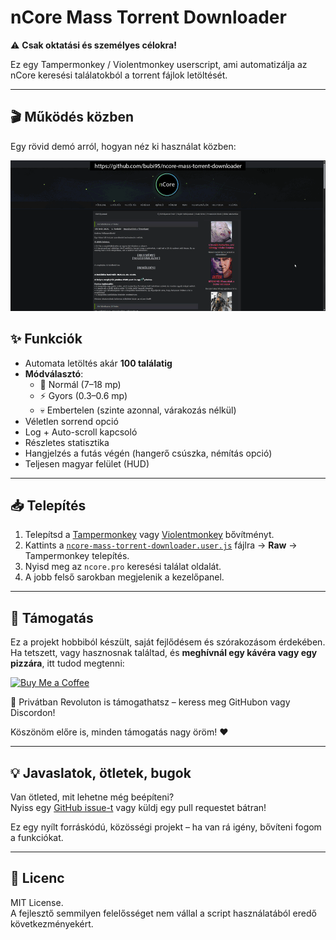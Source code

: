 # nCore Mass Torrent Downloader

⚠️ **Csak oktatási és személyes célokra!**

Ez egy Tampermonkey / Violentmonkey userscript, ami automatizálja az nCore keresési találatokból a torrent fájlok letöltését.

---
## 🎬 Működés közben

Egy rövid demó arról, hogyan néz ki használat közben:

![Demo](./demo.gif)


## ✨ Funkciók

- Automata letöltés akár **100 találatig**
- **Módválasztó**:
  - 🐢 Normál (7–18 mp)
  - ⚡ Gyors (0.3–0.6 mp)
  - 💀 Embertelen (szinte azonnal, várakozás nélkül)
- Véletlen sorrend opció
- Log + Auto-scroll kapcsoló
- Részletes statisztika
- Hangjelzés a futás végén (hangerő csúszka, némítás opció)
- Teljesen magyar felület (HUD)

---

## 📥 Telepítés

1. Telepítsd a [Tampermonkey](https://www.tampermonkey.net/) vagy [Violentmonkey](https://violentmonkey.github.io/) bővítményt.
2. Kattints a [`ncore-mass-torrent-downloader.user.js`](./ncore-mass-torrent-downloader.user.js) fájlra → **Raw** → Tampermonkey telepítés.
3. Nyisd meg az `ncore.pro` keresési találat oldalát.
4. A jobb felső sarokban megjelenik a kezelőpanel.

---

## 🧃 Támogatás

Ez a projekt hobbiból készült, saját fejlődésem és szórakozásom érdekében.  
Ha tetszett, vagy hasznosnak találtad, és **meghívnál egy kávéra vagy egy pizzára**, itt tudod megtenni:  

[![Buy Me a Coffee](https://img.buymeacoffee.com/button-api/?text=Kávéra%20meghívlak&emoji=☕&slug=bubi95&button_colour=BD5FFF&font_colour=ffffff&font_family=Cookie&outline_colour=000000&coffee_colour=FFDD00)](https://buymeacoffee.com/bubi95)

📲 Privátban Revoluton is támogathatsz – keress meg GitHubon vagy Discordon!

Köszönöm előre is, minden támogatás nagy öröm! ❤️

---

## 💡 Javaslatok, ötletek, bugok

Van ötleted, mit lehetne még beépíteni?  
Nyiss egy [GitHub issue-t](../../issues) vagy küldj egy pull requestet bátran!

Ez egy nyílt forráskódú, közösségi projekt – ha van rá igény, bővíteni fogom a funkciókat.

---

## 📜 Licenc

MIT License.  
A fejlesztő semmilyen felelősséget nem vállal a script használatából eredő következményekért.
